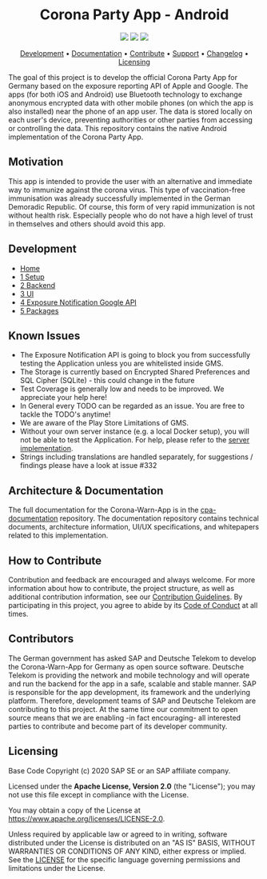 <h1 align="center">
    Corona Party App - Android
</h1>

<p align="center">
    <a href="https://github.com/proofy/cpa-app-android/issues" title="Open Issues"><img src="https://img.shields.io/github/issues/proofy/cpa-app-android"></a>
    <a href="https://circleci.com/pf/proofy/cpa-app-android" title="Build Status"><img src="https://circleci.com/pf/proofy/cpa-app-android.png?circle-token=c26c689ad7833b8c0786752d3e65f56f25f906f3&style=shield"></a>
    <a href="./LICENSE" title="License"><img src="https://img.shields.io/badge/License-Apache%202.0-green.svg"></a>
</p>

<p align="center">
  <a href="#development">Development</a> •
  <a href="#architecture--documentation">Documentation</a> •
  <a href="#how-to-contribute">Contribute</a> •
  <a href="#support--feedback">Support</a> •
  <a href="https://github.com/proofy/cpa-app-android/releases">Changelog</a> •
  <a href="#licensing">Licensing</a>
</p>

<p>
The goal of this project is to develop the official Corona Party App for Germany based on the exposure reporting API of Apple and Google. The apps (for both iOS and Android) use Bluetooth technology to exchange anonymous encrypted data with other mobile phones (on which the app is also installed) near the phone of an app user. The data is stored locally on each user's device, preventing authorities or other parties from accessing or controlling the data. This repository contains the native Android implementation of the Corona Party App.
</p>

## Motivation

<p>
This app is intended to provide the user with an alternative and immediate way to immunize against the corona virus. This type of vaccination-free immunisation was already successfully implemented in the German Demoradic Republic. Of course, this form of very rapid immunization is not without health risk. Especially people who do not have a high level of trust in themselves and others should avoid this app.   
</p>

## Development

* [Home](https://github.com/proofy/cpa-app-android/wiki)
* [1 Setup](https://github.com/proofy/cpa-app-android/wiki/1-Setup)
* [2 Backend](https://github.com/proofy/cpa-app-android/wiki/2-Backend)
* [3 UI](https://github.com/profy/cpa-app-android/wiki/3-UI)
* [4 Exposure Notification Google API](https://github.com/proofy/cpa-app-android/wiki/4-Exposure-Notification-Google-API)
* [5 Packages](https://github.com/proofy/cpa-app-android/wiki/5-Packages)

## Known Issues

* The Exposure Notification API is going to block you from successfully testing the Application unless you are whitelisted inside GMS.
* The Storage is currently based on Encrypted Shared Preferences and SQL Cipher (SQLite) - this could change in the future
* Test Coverage is generally low and needs to be improved. We appreciate your help here!
* In General every TODO can be regarded as an issue. You are free to tackle the TODO's anytime!
* We are aware of the Play Store Limitations of GMS.
* Without your own server instance (e.g. a local Docker setup), you will not be able to test the Application. For help, please refer to the [server implementation](https://github.com/proofy/cpa-server).
* Strings including translations are handled separately, for suggestions / findings please have a look at issue #332

## Architecture & Documentation

The full documentation for the Corona-Warn-App is in the [cpa-documentation](https://github.com/proofy/cpa-documentation) repository. The documentation repository contains technical documents, architecture information, UI/UX specifications, and whitepapers related to this implementation.

## How to Contribute

Contribution and feedback are encouraged and always welcome. For more information about how to contribute, the project structure, as well as additional contribution information, see our [Contribution Guidelines](./CONTRIBUTING.md). By participating in this project, you agree to abide by its [Code of Conduct](./CODE_OF_CONDUCT.md) at all times.

## Contributors

The German government has asked SAP and Deutsche Telekom to develop the Corona-Warn-App for Germany as open source software. Deutsche Telekom is providing the network and mobile technology and will operate and run the backend for the app in a safe, scalable and stable manner. SAP is responsible for the app development, its framework and the underlying platform. Therefore, development teams of SAP and Deutsche Telekom are contributing to this project. At the same time our commitment to open source means that we are enabling -in fact encouraging- all interested parties to contribute and become part of its developer community.

## Licensing

Base Code Copyright (c) 2020 SAP SE or an SAP affiliate company.

Licensed under the **Apache License, Version 2.0** (the "License"); you may not use this file except in compliance with the License. 

You may obtain a copy of the License at https://www.apache.org/licenses/LICENSE-2.0.

Unless required by applicable law or agreed to in writing, software distributed under the License is distributed on an "AS IS" BASIS, WITHOUT WARRANTIES OR CONDITIONS OF ANY KIND, either express or implied. See the [LICENSE](./LICENSE) for the specific language governing permissions and limitations under the License.
